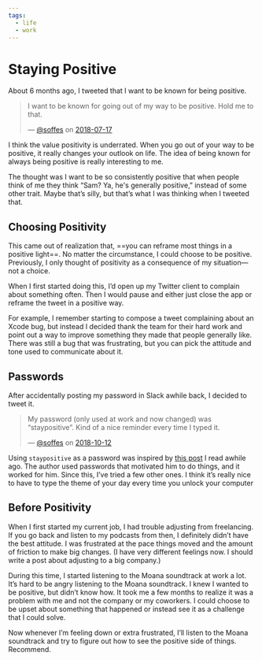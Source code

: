```yaml
---
tags:
  - life
  - work
---
```


# Staying Positive

About 6 months ago, I tweeted that I want to be known for being positive.

> I want to be known for going out of my way to be positive. Hold me to that.
>
> — [@soffes](https://twitter.com/soffes) on [2018-07-17](https://twitter.com/soffes/statuses/1019288426720268288)

I think the value positivity is underrated. When you go out of your way to be positive, it really changes your outlook on life. The idea of being known for always being positive is really interesting to me.

The thought was I want to be so consistently positive that when people think of me they think “Sam? Ya, he's generally positive,” instead of some other trait. Maybe that’s silly, but that’s what I was thinking when I tweeted that.

## Choosing Positivity

 This came out of realization that, ==you can reframe most things in a positive light==. No matter the circumstance, I could choose to be positive. Previously, I only thought of positivity as a consequence of my situation—not a choice.

 When I first started doing this, I’d open up my Twitter client to complain about something often. Then I would pause and either just close the app or reframe the tweet in a positive way.

 For example, I remember starting to compose a tweet complaining about an Xcode bug, but instead I decided thank the team for their hard work and point out a way to improve something they made that people generally like. There was still a bug that was frustrating, but you can pick the attitude and tone used to communicate about it.

## Passwords

 After accidentally posting my password in Slack awhile back, I decided to tweet it.

> My password (only used at work and now changed) was “staypositive”. Kind of a nice reminder every time I typed it.
>
>  — [@soffes](https://twitter.com/soffes) on [2018-10-12](https://twitter.com/soffes/statuses/918615043494830086)

Using `staypositive` as a password was inspired by [this post](https://medium.com/@uxmomo/how-a-password-changed-my-life-7af5d5f28038) I read awhile ago. The author used passwords that motivated him to do things, and it worked for him. Since this, I’ve tried a few other ones. I think it’s really nice to have to type the theme of your day every time you unlock your computer

## Before Positivity

When I first started my current job, I had trouble adjusting from freelancing. If you go back and listen to my podcasts from then, I definitely didn’t have the best attitude. I was frustrated at the pace things moved and the amount of friction to make big changes. (I have very different feelings now. I should write a post about adjusting to a big company.)

During this time, I started listening to the Moana soundtrack at work a lot. It’s hard to be angry listening to the Moana soundtrack. I knew I wanted to be positive, but didn’t know how. It took me a few months to realize it was a problem with me and not the company or my coworkers. I could choose to be upset about something that happened or instead see it as a challenge that I could solve.

Now whenever I’m feeling down or extra frustrated, I’ll listen to the Moana soundtrack and try to figure out how to see the positive side of things. Recommend.
